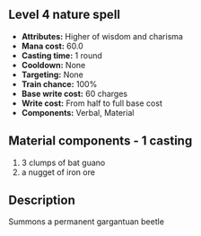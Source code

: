 ## Level 4 nature spell
- **Attributes:** Higher of wisdom and charisma
- **Mana cost:** 60.0
- **Casting time:** 1 round
- **Cooldown:** None
- **Targeting:** None
- **Train chance:** 100%
- **Base write cost:** 60 charges
- **Write cost:** From half to full base cost
- **Components:** Verbal, Material
## Material components - 1 casting
1. 3 clumps of bat guano
2. a nugget of iron ore
## Description
Summons a permanent gargantuan beetle
